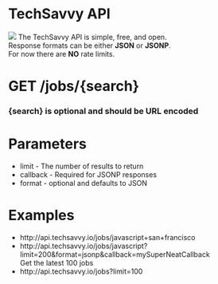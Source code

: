 TechSavvy API
=============

<img src="http://techsavvy.io/img/logo-lg.png" />
The TechSavvy API is simple, free, and open. <br/>
Response formats can be either <b>JSON</b> or <b>JSONP</b>. <br/>
For now there are <b>NO</b> rate limits. <br/>

<h1>GET /jobs/{search}</h1>
<h3>{search} is optional and should be URL encoded</h3>

<h1>Parameters</h1>
<ul>
<li>limit - The number of results to return</li>
<li>callback - Required for JSONP responses</li>
<li>format - optional and defaults to JSON</li>
</ul>

<h1>Examples</h1>
<ul>
<li>http://api.techsavvy.io/jobs/javascript+san+francisco</li>
<li>http://api.techsavvy.io/jobs/javascript?limit=200&format=jsonp&callback=mySuperNeatCallback</li>
Get the latest 100 jobs
<li>http://api.techsavvy.io/jobs?limit=100</li>
</ul>